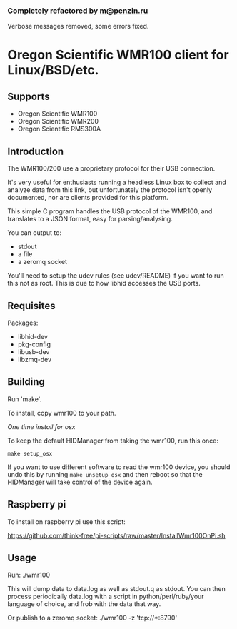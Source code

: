 
### Completely refactored by m@penzin.ru

Verbose messages removed, some errors fixed.


Oregon Scientific WMR100 client for Linux/BSD/etc.
==================================================

Supports
--------

* Oregon Scientific WMR100
* Oregon Scientific WMR200
* Oregon Scientific RMS300A

Introduction
------------

The WMR100/200 use a proprietary protocol for their USB connection.

It's very useful for enthusiasts running a headless Linux box to collect and
analyze data from this link, but unfortunately the protocol isn't openly
documented, nor are clients provided for this platform.

This simple C program handles the USB protocol of the WMR100, and translates to
a JSON format, easy for parsing/analysing.

You can output to:
- stdout
- a file
- a zeromq socket

You'll need to setup the udev rules (see udev/README) if you want to run this
not as root. This is due to how libhid accesses the USB ports.

Requisites
----------

Packages:
- libhid-dev
- pkg-config
- libusb-dev
- libzmq-dev

Building
--------

Run 'make'.

To install, copy wmr100 to your path.

*One time install for osx*

To keep the default HIDManager from taking the wmr100, run this once:

    make setup_osx

If you want to use different software to read the wmr100 device, you should undo
this by running `make unsetup_osx` and then reboot so that the HIDManager will
take control of the device again.

Raspberry pi
------------

To install on raspberry pi use this script:

https://github.com/think-free/pi-scripts/raw/master/InstallWmr100OnPi.sh

Usage
-----

Run:
    ./wmr100

This will dump data to data.log as well as stdout.q as stdout. You can then
process periodically data.log with a script in python/perl/ruby/your language of
choice, and frob with the data that way.

Or publish to a zeromq socket:
    ./wmr100 -z 'tcp://*:8790'
